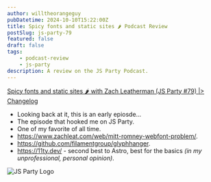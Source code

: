 ```yaml
---
author: willtheorangeguy
pubDatetime: 2024-10-10T15:22:00Z
title: Spicy fonts and static sites 🌶️ Podcast Review
postSlug: js-party-79
featured: false
draft: false
tags:
    - podcast-review
    - js-party
description: A review on the JS Party Podcast.
---
```


[Spicy fonts and static sites 🌶️ with Zach Leatherman (JS Party #79) |> Changelog](https://changelog.com/jsparty/79)

- Looking back at it, this is an early epiosde...
- The episode that hooked me on JS Party.
- One of my favorite of all time.
- https://www.zachleat.com/web/mitt-romney-webfont-problem/.
- https://github.com/filamentgroup/glyphhanger.
- https://11ty.dev/ - second best to Astro, best for the basics _(in my unprofessional, personal opinion)_.

![JS Party Logo](https://is1-ssl.mzstatic.com/image/thumb/Podcasts113/v4/8e/31/88/8e318808-56a6-b897-6f98-71cf214b54a3/mza_7508458937281322007.png/300x300bb.webp)
